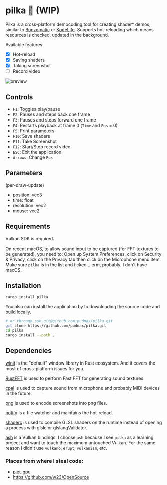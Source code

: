 # pilka 🔩 (WIP)


Pilka is a cross-platform democoding tool for creating shader* demos,
similar to [Bonzomatic](https://github.com/Gargaj/Bonzomatic) or [KodeLife](https://hexler.net/products/kodelife). Supports hot-reloading which means
resources is checked, updated in the background.

Available features:

- [X] Hot-reload
- [X] Saving shaders
- [X] Taking screenshot
- [ ] Record video

![preview](boring_tunnel.png)


## Controls

- `F1`:   Toggles play/pause
- `F2`:   Pauses and steps back one frame
- `F3`:   Pauses and steps forward one frame
- `F4`:   Restarts playback at frame 0 (`Time` and `Pos` = 0)
- `F5`:   Print parameters
- `F10`:  Save shaders
- `F11`:  Take Screenshot
- `F12`:  Start/Stop record video
- `ESC`:  Exit the application
- `Arrows`: Change `Pos`

## Parameters

(per-draw-update)

- position: vec3
- time: float
- resolution: vec2
- mouse: vec2

## Requirements

Vulkan SDK is required.

On recent macOS, to allow sound input to be captured (for FFT textures to
be generated), you need to: Open up System Preferences, click on Security
& Privacy, click on the Privacy tab then click on the Microphone menu item.
Make sure `pilka` is in the list and ticked...
erm, probably. I don't have macOS.

## Installation

```Bash
cargo install pilka
```

You also can install the application by to downloading the source code
and build locally.

```Bash
# or through ssh git@github.com:pudnax/pilka.git
git clone https://github.com/pudnax/pilka.git
cd pilka
cargo install --path .
```

## Dependencies

[winit](https://crates.io/crates/winit) is the "default" window library in Rust ecosystem. And it covers
the most of cross-platform issues for you.

[RustFFT](https://crates.io/crates/rustfft) is used to perform Fast FFT for generating sound textures.

[cpal](https://crates.io/crates/cpal) is used to capture sound from microphone and probably MIDI devices
in the future.

[png](https://crates.io/crates/png) is used to encode screenshots into png files.

[notify](https://crates.io/crates/notify) is a file watcher and maintains the hot-reload.

[shaderc](https://crates.io/crates/shaderc) is used to compile GLSL shaders on the runtime instead of opening
a process with glslc or glslangValidator.

[ash](https://crates.io/crates/ash) is a Vulkan bindings. I choose `ash` because I see `pilka` as a
learning project and want to touch the maximum untouched Vulkan. For the
same reason I didn't use `vulkano`, `erupt`, `vulkanism`, etc.

### Places from where I steal code:

- [piet-gpu](https://github.com/linebender/piet-gpu)
- https://github.com/w23/OpenSource
